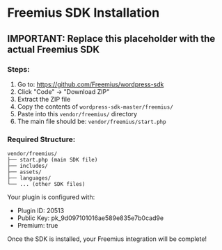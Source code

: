 # Freemius SDK Installation

## IMPORTANT: Replace this placeholder with the actual Freemius SDK

### Steps:
1. Go to: https://github.com/Freemius/wordpress-sdk
2. Click "Code" → "Download ZIP"
3. Extract the ZIP file
4. Copy the contents of `wordpress-sdk-master/freemius/` 
5. Paste into this `vendor/freemius/` directory
6. The main file should be: `vendor/freemius/start.php`

### Required Structure:
```
vendor/freemius/
├── start.php (main SDK file)
├── includes/
├── assets/
├── languages/
└── ... (other SDK files)
```

Your plugin is configured with:
- Plugin ID: 20513
- Public Key: pk_9d097101016ae589e835e7b0cad9e
- Premium: true

Once the SDK is installed, your Freemius integration will be complete!
